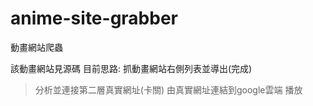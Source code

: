 # anime-site-grabber
動畫網站爬蟲

該動畫網站見源碼
目前思路:
抓動畫網站右側列表並導出(完成)
>分析並連接第二層真實網址(卡關)
>由真實網址連結到google雲端
>播放
